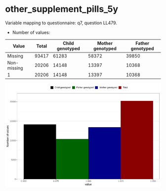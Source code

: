 # other_supplement_pills_5y
Variable mapping to questionnaire: q7, question LL479.
- Number of values:

| Value | Total | Child genotyped | Mother genotyped | Father genotyped |
| ----- | ----- | --------------- | ---------------- | ---------------- |
| Missing | 93417 | 61283 | 58372 | 39850 |
| Non-missing | 20206 | 14148 | 13397 | 10368 |
| 1 | 20206 | 14148 | 13397 | 10368 |



![](other_supplement_pills_5y_n.png)



